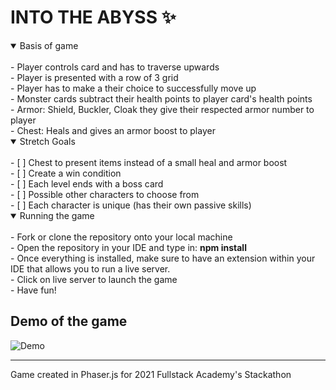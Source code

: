 # INTO THE ABYSS :sparkles:


<details open>
<summary>Basis of game</summary>
<br>
- Player controls card and has to traverse upwards
  <br>
- Player is presented with a row of 3 grid
  <br>
- Player has to make a their choice to successfully move up
  <br>
- Monster cards subtract their health points to player card's health points
  <br>
- Armor: Shield, Buckler, Cloak they give their respected armor number to player
  <br>
- Chest: Heals and gives an armor boost to player
</details>

<details open>
  <summary>Stretch Goals</summary>
  <br>
- [ ] Chest to present items instead of a small heal and armor boost
  <br>
- [ ] Create a win condition
  <br>
- [ ] Each level ends with a boss card
  <br>
- [ ] Possible other characters to choose from
  <br>
- [ ] Each character is unique (has their own passive skills)
  
  </details>
  
  <details open>
<summary>Running the game</summary>
<br>
  - Fork or clone the repository onto your local machine 
  <br>
  - Open the repository in your IDE and type in: <b>npm install</b>
 <br>
  - Once everything is installed, make sure to have an extension within your IDE that allows you to run a live server.
  <br>
  - Click on live server to launch the game
  <br>
  - Have fun!
  </details>
 
<h2>Demo of the game</h2>

![Demo](https://github.com/Mleng89/Stackathon/blob/main/public/IntoTheAbyssDemo.gif)


---

Game created in Phaser.js for 2021 Fullstack Academy's Stackathon


